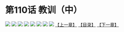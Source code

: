 # 第110话 教训（中）
![](https://mhpic.xiaomingtaiji.net/comic/D/斗破苍穹拆分版/110话/1.jpg-zymk.middle.webp)
![](https://mhpic.xiaomingtaiji.net/comic/D/斗破苍穹拆分版/110话/2.jpg-zymk.middle.webp)
![](https://mhpic.xiaomingtaiji.net/comic/D/斗破苍穹拆分版/110话/3.jpg-zymk.middle.webp)
![](https://mhpic.xiaomingtaiji.net/comic/D/斗破苍穹拆分版/110话/4.jpg-zymk.middle.webp)
![](https://mhpic.xiaomingtaiji.net/comic/D/斗破苍穹拆分版/110话/5.jpg-zymk.middle.webp)
![](https://mhpic.xiaomingtaiji.net/comic/D/斗破苍穹拆分版/110话/6.jpg-zymk.middle.webp)
![](https://mhpic.xiaomingtaiji.net/comic/D/斗破苍穹拆分版/110话/7.jpg-zymk.middle.webp)
![](https://mhpic.xiaomingtaiji.net/comic/D/斗破苍穹拆分版/110话/8.jpg-zymk.middle.webp)
[【上一章】](./109.md)
[【目录】](./READMD.md)
[【下一章】](./111.md)
